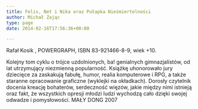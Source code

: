 ```yaml
---
title: Felix, Net i Nika oraz Pułapka Nieśmiertelności
author: Michał Zając
type: page
date: 2014-02-16T17:56:36+00:00

---
```

Rafał Kosik , POWERGRAPH, ISBN 83-921466-8-9, wiek +10.

Kolejny tom cyklu o trójce uzdolnionych, ba! genialnych gimnazjalistów, od lat utrzymujący niezmienną popularność. Książkę uhonorowało jury dziecięce za zaskakują fabułę, humor, realia komputerowe i RPG, a także staranne opracowanie graficzne (wyklejki na okładkach). Dorosły czytelnik docenia kreację bohaterów, serdeczność więzów, jakie między nimi istnieją oraz fakt, że wszystkich opresji młodzi ludzi wychodzą cało dzięki swojej odwadze i pomysłowości. MAŁY DONG 2007